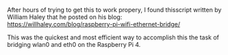 After hours of trying to get this to work propery, I found thisscript written by William Haley 
that he posted on his blog: https://willhaley.com/blog/raspberry-pi-wifi-ethernet-bridge/

This was the quickest and most efficient way to accomplish this the task of bridging wlan0 and eth0
on the Raspberry Pi 4.
